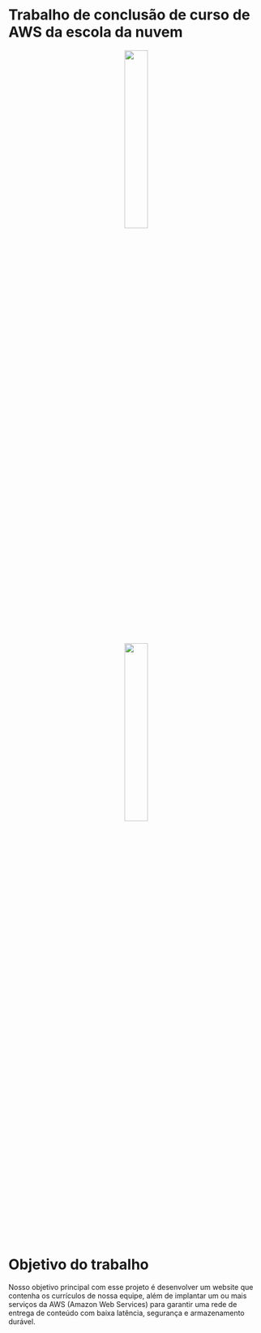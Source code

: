 # Trabalho de conclusão de curso de AWS da escola da nuvem
<div align="center">
<img src='https://upload.wikimedia.org/wikipedia/commons/9/93/Amazon_Web_Services_Logo.svg' width="30%"/>
</div>

<div align="center">
<img src='https://media.licdn.com/dms/image/C560BAQFgzildvCflaA/company-logo_200_200/0/1611076778595?e=1696464000&v=beta&t=sz5W-bMRhI_Gp-z-C30D0Vi7iXjo9ytzKV5apwaceG8' width="30%"/>
</div>

# Objetivo do trabalho
Nosso objetivo principal com esse projeto é desenvolver um website que contenha os currículos de nossa equipe, além de implantar um ou mais serviços da AWS (Amazon Web Services) para garantir uma rede de entrega de conteúdo com baixa latência, segurança e armazenamento durável. 
